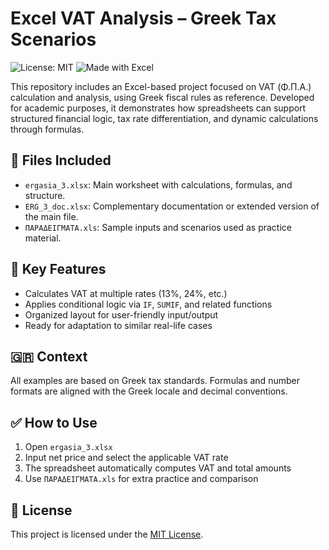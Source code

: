 # Excel VAT Analysis – Greek Tax Scenarios

![License: MIT](https://img.shields.io/badge/License-MIT-green)
![Made with Excel](https://img.shields.io/badge/Made%20with-Excel-blue)

This repository includes an Excel-based project focused on VAT (Φ.Π.Α.) calculation and analysis, using Greek fiscal rules as reference. Developed for academic purposes, it demonstrates how spreadsheets can support structured financial logic, tax rate differentiation, and dynamic calculations through formulas.

## 📁 Files Included

- `ergasia_3.xlsx`: Main worksheet with calculations, formulas, and structure.
- `ERG_3_doc.xlsx`: Complementary documentation or extended version of the main file.
- `ΠΑΡΑΔΕΙΓΜΑΤΑ.xls`: Sample inputs and scenarios used as practice material.

## 🧮 Key Features

- Calculates VAT at multiple rates (13%, 24%, etc.)
- Applies conditional logic via `IF`, `SUMIF`, and related functions
- Organized layout for user-friendly input/output
- Ready for adaptation to similar real-life cases

## 🇬🇷 Context

All examples are based on Greek tax standards. Formulas and number formats are aligned with the Greek locale and decimal conventions.

## ✅ How to Use

1. Open `ergasia_3.xlsx`
2. Input net price and select the applicable VAT rate
3. The spreadsheet automatically computes VAT and total amounts
4. Use `ΠΑΡΑΔΕΙΓΜΑΤΑ.xls` for extra practice and comparison

## 📄 License

This project is licensed under the [MIT License](LICENSE).
